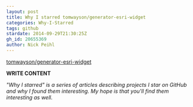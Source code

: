 ```yaml
---
layout: post
title: Why I starred tomwayson/generator-esri-widget
categories: Why-I-Starred
tags: github
stardate: 2014-09-29T21:30:25Z
gh_id: 20655369
author: Nick Peihl
---
```


[tomwayson/generator-esri-widget](https://github.com/tomwayson/generator-esri-widget)

**WRITE CONTENT**

*"Why I starred" is a series of articles describing projects I star on GitHub and why I found them interesting. My hope is that you'll find them interesting as well.*

